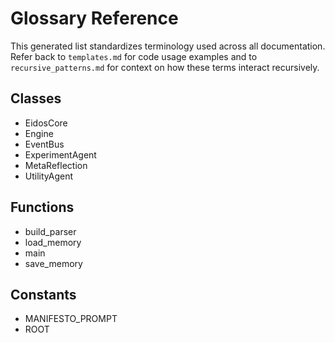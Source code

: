 # Glossary Reference

This generated list standardizes terminology used across all documentation.
Refer back to `templates.md` for code usage examples and to
`recursive_patterns.md` for context on how these terms interact recursively.

## Classes
- EidosCore
- Engine
- EventBus
- ExperimentAgent
- MetaReflection
- UtilityAgent

## Functions
- build_parser
- load_memory
- main
- save_memory

## Constants
- MANIFESTO_PROMPT
- ROOT
